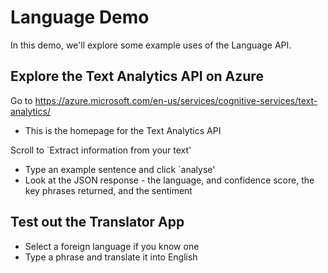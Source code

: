 # Language Demo
In this demo, we'll explore some example uses of the Language API.

## Explore the Text Analytics API on Azure
Go to https://azure.microsoft.com/en-us/services/cognitive-services/text-analytics/
* This is the homepage for the Text Analytics API

Scroll to `Extract information from your text'
* Type an example sentence and click `analyse'
* Look at the JSON response - the language, and confidence score, the key phrases returned, and the sentiment

## Test out the Translator App
* Select a foreign language if you know one
* Type a phrase and translate it into English



